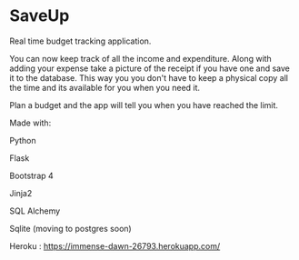# SaveUp
Real time budget tracking application. 

You can now keep track of all the income and expenditure. Along with adding your expense take a picture of the receipt if you have one and save it to the database. This way you you don't have to keep a physical copy all the time and its available for you when you need it. 

Plan a budget and the app will tell you when you have reached the limit.

Made with:

Python

Flask

Bootstrap 4

Jinja2

SQL Alchemy

Sqlite (moving to postgres soon)

Heroku : https://immense-dawn-26793.herokuapp.com/
